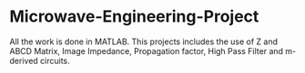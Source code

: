 # Microwave-Engineering-Project
All the work is done in MATLAB. This projects includes the use of Z and ABCD Matrix, Image Impedance, Propagation factor, High Pass Filter and m-derived circuits.
